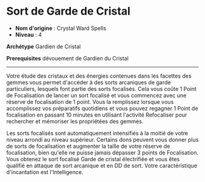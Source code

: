 # Sort de Garde de Cristal

 * **Nom d'origine** : Crystal Ward Spells
 * **Niveau** : 4


<p><strong>Archétype</strong> Gardien de Cristal</p>
<p><strong>Prerequisites</strong> dévouement de Gardien du Cristal</p>
<hr>
<p>Votre étude des cristaux et des énergies contenues dans les facettes des gemmes vous permet d'accéder à des sorts arcaniques de garde particuliers, lesquels font partie des sorts focalisés. Cela vous coûte 1 Point de Focalisation de lancer un sort focalisé et vous commencez avec une réserve de focalisation de 1 point. Vous la remplissez lorsque vous accomplissez vos préparatifs quotidiens et vous pouvez regagner 1 Point de focalisation en passant 10 minutes en utilisant l'activité Refocaliser pour rechercher et mémoriser les propriétées des gemmes.</p>
<p>Les sorts focalisés sont automatiquement intensifiés à la moitié de votre niveau arrondi au niveau supérieur. Certains dons peuvent vous donner plus de sorts de focalisation et augmenter la taille de votre réserve de focalisation, bien qu'elle ne puisse jamais dépasser 3 points de Focalisation. Vous obtenez le sort focalisé Garde de cristal électrifiée et vous êtes qualifié en attaque de sort arcanique et en DD de sort. Votre caractéristique d'incantation est l'Intelligence.</p>